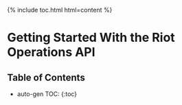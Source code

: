 {% include toc.html html=content %}
# Getting Started With the Riot Operations API

## Table of Contents
* auto-gen TOC:
{:toc}
